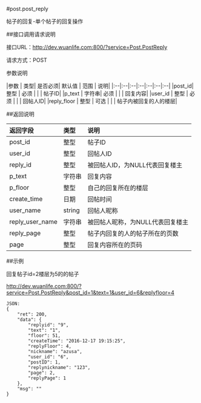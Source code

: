 #post.post_reply

帖子的回复-单个帖子的回复操作

##接口调用请求说明

接口URL：http://dev.wuanlife.com:800/?service=Post.PostReply

请求方式：POST

参数说明

|参数  |  类型|  是否必须|    默认值 |   范围     | 说明|
|:--|:--|:--|:--|:--|:--|:--|
|post_id|   整型  |  必须     |       |      |        帖子ID|
|p_text      |  字符串|  必须     |      |   |          回复内容|
|user_id    | 整型 | 必须     |         |  |        回帖人ID|
|reply_floor    | 整型 | 可选     |         |  |        帖子内被回复的人的楼层|

##返回说明

|返回字段         |   类型      |  说明|
|:--|:--|:--|
|post_id   |    整型       |帖子ID|
|user_id     |   整型   |    回帖人ID|
|reply_id        |     整型|被回帖人ID，为NULL代表回复楼主|
|p_text            |    字符串    | 回复内容|
|p_floor      |         整型     |  自己的回复所在的楼层|
|create_time     |     日期  |     回帖时间|
|user_name   |string|    回帖人昵称|
|reply_user_name     |     字符串  |被回帖人昵称，为NULL代表回复楼主|
|reply_page    |     整型  |     帖子内回复的人的帖子所在的页数|
|page|整型|回复内容所在的页码|

##示例

回复帖子id=2楼层为5的的帖子

http://dev.wuanlife.com:800/?service=Post.PostReply&post_id=1&text=1&user_id=6&replyfloor=4

    JSON:
    {
        "ret": 200,
        "data": {
            "replyid": "9",
            "text": "1",
            "floor": 51,
            "createTime": "2016-12-17 19:15:25",
            "replyFloor": 4,
            "nickname": "azusa",
            "user_id": "6",
            "postID": 1,
            "replynickname": "123",
            "page": 2,
            "replyPage": 1
        },
        "msg": ""
    }
